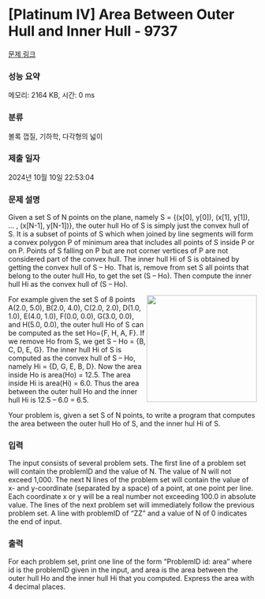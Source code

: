 # [Platinum IV] Area Between Outer Hull and Inner Hull - 9737 

[문제 링크](https://www.acmicpc.net/problem/9737) 

### 성능 요약

메모리: 2164 KB, 시간: 0 ms

### 분류

볼록 껍질, 기하학, 다각형의 넓이

### 제출 일자

2024년 10월 10일 22:53:04

### 문제 설명

<p>Given a set S of N points on the plane, namely S = {(x[0], y[0]), (x[1], y[1]), ... , (x[N-1], y[N-1])}, the outer hull Ho of S is simply just the convex hull of S. It is a subset of points of S which when joined by line segments will form a convex polygon P of minimum area that includes all points of S inside P or on P. Points of S falling on P but are not corner vertices of P are not considered part of the convex hull. The inner hull Hi of S is obtained by getting the convex hull of S – Ho. That is, remove from set S all points that belong to the outer hull Ho, to get the set (S – Ho). Then compute the inner hull Hi as the convex hull of (S – Ho).</p>

<p><img alt="" src="" style="float:right; height:217px; width:223px">For example given the set S of 8 points A(2.0, 5.0), B(2.0, 4.0), C(2.0, 2.0), D(1.0, 1.0), E(4.0, 1.0), F(0.0, 0.0), G(3.0, 0.0), and H(5.0, 0.0), the outer hull Ho of S can be computed as the set Ho={F, H, A, F}. If we remove Ho from S, we get S – Ho = {B, C, D, E, G}. The inner hull Hi of S is computed as the convex hull of S – Ho, namely Hi = {D, G, E, B, D}. Now the area inside Ho is area(Ho) = 12.5. The area inside Hi is area(Hi) = 6.0. Thus the area between the outer hull Ho and the inner hull Hi is 12.5 – 6.0 = 6.5.</p>

<p>Your problem is, given a set S of N points, to write a program that computes the area between the outer hull Ho of S, and the inner hul  Hi of S.</p>

### 입력 

 <p>The input consists of several problem sets. The first line of a problem set will contain the problemID and the value of N. The value of N will not exceed 1,000. The next N lines of the problem set will contain the value of x- and y-coordinate (separated by a space) of a point, at one point per line. Each coordinate x or y will be a real number not exceeding 100.0 in absolute value. The lines of the next problem set will immediately follow the previous problem set. A line with problemID of “ZZ” and a value of N of 0 indicates the end of input.</p>

### 출력 

 <p>For each problem set, print one line of the form “ProblemID id: area” where id is the problemID given in the input, and area is the area between the outer hull Ho and the inner hull Hi that you computed. Express the area with 4 decimal places.</p>


